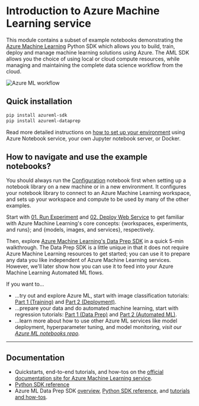 # Introduction to Azure Machine Learning service

This module contains a subset of example notebooks demonstrating the [Azure Machine Learning](https://azure.microsoft.com/en-us/services/machine-learning-service/) Python SDK which allows you to build, train, deploy and manage machine learning solutions using Azure. The AML SDK allows you the choice of using local or cloud compute resources, while managing and maintaining the complete data science workflow from the cloud.

![Azure ML workflow](https://raw.githubusercontent.com/MicrosoftDocs/azure-docs/master/articles/machine-learning/service/media/overview-what-is-azure-ml/aml.png)

## Quick installation
```sh
pip install azureml-sdk
pip install azureml-dataprep
```
Read more detailed instructions on [how to set up your environment](./NBSETUP.md) using Azure Notebook service, your own Jupyter notebook server, or Docker.

## How to navigate and use the example notebooks?
You should always run the [Configuration](./configuration.ipynb) notebook first when setting up a notebook library on a new machine or in a new environment. It configures your notebook library to connect to an Azure Machine Learning workspace, and sets up your workspace and compute to be used by many of the other examples. 

Start with [01. Run Experiment](./01.run-experiment.ipynb) and [02. Deploy Web Service](./02.deploy-web-service.ipynb) to get familiar with Azure Machine Learning's core concepts: {workspaces, experiments, and runs}; and {models, images, and services}, respectively.

Then, explore [Azure Machine Learning's Data Prep SDK](./5min-dataprep-intro.ipynb) in a quick 5-min walkthrough. The Data Prep SDK is a little unique in that it does not require Azure Machine Learning resources to get started; you can use it to prepare any data you like independent of Azure Machine Learning services. However, we'll later show how you can use it to feed into your Azure Machine Learning Automated ML flows.

If you want to...

 * ...try out and explore Azure ML, start with image classification tutorials: [Part 1 (Training)](./tutorials/img-classification-part1-training.ipynb) and [Part 2 (Deployment)](./tutorials/img-classification-part2-deploy.ipynb).
 * ...prepare your data and do automated machine learning, start with regression tutorials: [Part 1 (Data Prep)](./tutorials/regression-part1-data-prep.ipynb) and [Part 2 (Automated ML)](./tutorials/regression-part2-automated-ml.ipynb).
 * ...learn more about how to use other Azure ML services like model deployment, hyperparameter tuning, and model monitoring, *visit our [Azure ML notebooks repo](https://github.com/Azure/MachineLearningNotebooks).*

---
## Documentation

 * Quickstarts, end-to-end tutorials, and how-tos on the [official documentation site for Azure Machine Learning service](https://docs.microsoft.com/en-us/azure/machine-learning/service/).
 * [Python SDK reference](https://docs.microsoft.com/en-us/python/api/overview/azure/ml/intro?view=azure-ml-py)
 * Azure ML Data Prep SDK [overview](https://aka.ms/data-prep-sdk), [Python SDK reference](https://aka.ms/aml-data-prep-apiref), and [tutorials and how-tos](https://aka.ms/aml-data-prep-notebooks).
